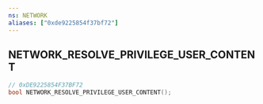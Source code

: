```yaml
---
ns: NETWORK
aliases: ["0xde9225854f37bf72"]
---
```

## NETWORK_RESOLVE_PRIVILEGE_USER_CONTENT

```c
// 0xDE9225854F37BF72
bool NETWORK_RESOLVE_PRIVILEGE_USER_CONTENT();
```
